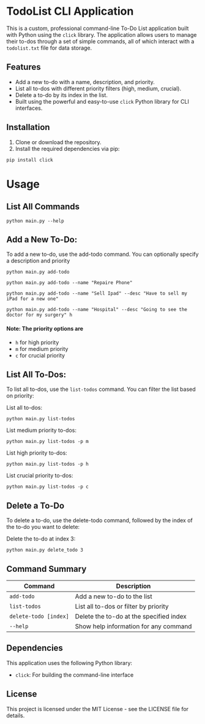 # TodoList CLI Application

This is a custom, professional command-line To-Do List application built with Python using the `click` library. The application allows users to manage their to-dos through a set of simple commands, all of which interact with a `todolist.txt` file for data storage.

## Features

- Add a new to-do with a name, description, and priority.
- List all to-dos with different priority filters (high, medium, crucial).
- Delete a to-do by its index in the list.
- Built using the powerful and easy-to-use `click` Python library for CLI interfaces.

## Installation

1. Clone or download the repository.
2. Install the required dependencies via pip:

```
pip install click
```

# Usage

## List All Commands

```
python main.py --help
```

## Add a New To-Do:

To add a new to-do, use the add-todo command. You can optionally specify a description and priority

```
python main.py add-todo
```

```
python main.py add-todo --name "Repaire Phone"
```

```
python main.py add-todo --name "Sell Ipad" --desc "Have to sell my iPad for a new one"
```

```
python main.py add-todo --name "Hospital" --desc "Going to see the doctor for my surgery" h
```

#### Note: The priority options are

- `h` for high priority
- `m` for medium priority
- `c` for crucial priority

## List All To-Dos:

To list all to-dos, use the `list-todos` command. You can filter the list based on priority:

List all to-dos:

```
python main.py list-todos
```

List medium priority to-dos:

```
python main.py list-todos -p m
```

List high priority to-dos:

```
python main.py list-todos -p h
```

List crucial priority to-dos:

```
python main.py list-todos -p c
```

## Delete a To-Do

To delete a to-do, use the delete-todo command, followed by the index of the to-do you want to delete:

Delete the to-do at index 3:

```
python main.py delete_todo 3
```

## Command Summary

| Command               | Description                             |
| --------------------- | --------------------------------------- |
| `add-todo`            | Add a new to-do to the list             |
| `list-todos`          | List all to-dos or filter by priority   |
| `delete-todo [index]` | Delete the to-do at the specified index |
| `--help`              | Show help information for any command   |

## Dependencies

This application uses the following Python library:

- `click`: For building the command-line interface

## License

This project is licensed under the MIT License - see the LICENSE file for details.

